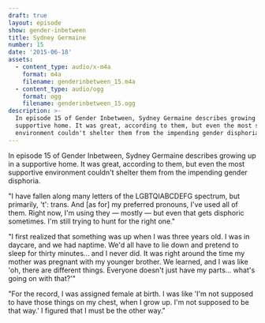 ```yaml
---
draft: true
layout: episode
show: gender-inbetween
title: Sydney Germaine
number: 15
date: '2015-06-18'
assets:
  - content_type: audio/x-m4a
    format: m4a
    filename: genderinbetween_15.m4a
  - content_type: audio/ogg
    format: ogg
    filename: genderinbetween_15.ogg
description: >-
  In episode 15 of Gender Inbetween, Sydney Germaine describes growing up in a
  supportive home. It was great, according to them, but even the most supportive
  environment couldn't shelter them from the impending gender disphoria.
---
```

In episode 15 of Gender Inbetween, Sydney Germaine describes growing up in a supportive home. It was great, according to them, but even the most supportive environment couldn't shelter them from the impending gender disphoria.

"I have fallen along many letters of the LGBTQIABCDEFG spectrum, but primarily, 't': trans. And [as for] my preferred pronouns, I've used all of them. Right now, I'm using they &mdash; mostly &mdash; but even that gets disphoric sometimes. I'm still trying to hunt for the right one."

"I first realized that something was up when I was three years old. I was in daycare, and we had naptime. We'd all have to lie down and pretend to sleep for thirty minutes... and I never did. It was right around the time my mother was pregnant with my younger brother. We learned, and I was like 'oh, there are different things. Everyone doesn't just have my parts... what's going on with that?'"

"For the record, I was assigned female at birth. I was like 'I'm not supposed to have those things on my chest, when I grow up. I'm not supposed to be that way.' I figured that I must be the other way."